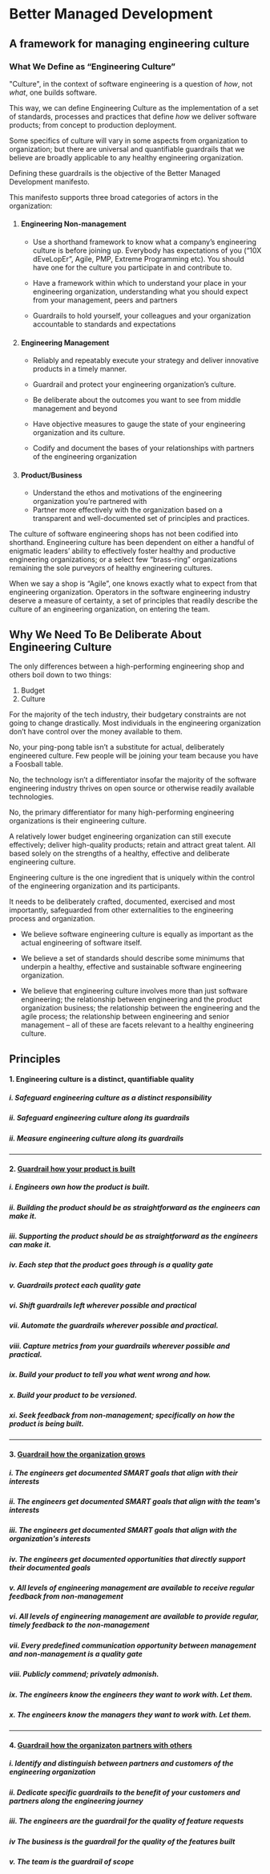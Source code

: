 Better Managed Development
===========================
## A framework for managing engineering culture
### What We Define as “Engineering Culture”

"Culture", in the context of software engineering is a question of _how_, not _what_, one builds software.

This way, we can define Engineering Culture as the implementation of a set of standards, processes and practices that define _how_ we deliver software products; from concept to production deployment. 

Some specifics of culture will vary in some aspects from organization to organization; but there are universal and quantifiable guardrails that we believe are broadly applicable to any healthy engineering organization. 

Defining these guardrails is the objective of the Better Managed Development manifesto. 

This manifesto supports three broad categories of actors in the organization:

1. #### Engineering Non-management
   - Use a shorthand framework to know what a company’s engineering culture is before joining up. Everybody has expectations of you (“10X dEveLopEr”, Agile, PMP, 	Extreme Programming etc). You should have one for the culture you participate in and contribute to. 	
 	
   - Have a framework within which to understand your place in your engineering organization, understanding what you should expect from your management, peers and 	partners
 	
   - Guardrails to hold yourself, your colleagues and your organization accountable to standards and 	expectations

2. #### Engineering Management
   - Reliably and repeatably execute your strategy and deliver innovative products in a timely 	manner.
 	
   - Guardrail and protect your engineering organization’s culture.
 	
   - Be deliberate about the outcomes you want to see from middle management and beyond
 	
   - Have objective measures to gauge the state of your engineering organization and its culture.
 	
   - Codify and document the bases 	of your relationships with partners of the engineering organization

3. #### Product/Business
   - Understand the ethos and 	motivations of the engineering organization you’re partnered with
   - Partner more effectively with the organization based on a transparent and well-documented set of principles and practices.

The culture of software engineering shops has not been codified into shorthand. Engineering culture has been dependent on either a handful of enigmatic leaders’ ability to effectively foster healthy and productive engineering organizations; or a select few “brass-ring” organizations remaining the sole purveyors of healthy engineering cultures. 

When we say a shop is “Agile”, one knows exactly what to expect from that engineering organization. Operators in the software engineering industry deserve a measure of certainty, a set of principles that readily describe the culture of an engineering organization, on entering the team.

##  Why We Need To Be Deliberate About Engineering Culture

The only differences between a high-performing engineering shop and others boil down to two things:
 1. Budget
 2. Culture

For the majority of the tech industry, their budgetary constraints are not going to change drastically. Most individuals in the engineering organization don’t have control over the money available to them.

No, your ping-pong table isn’t a substitute for actual, deliberately engineered culture. Few people will be joining your team because you have a Foosball table.

No, the technology isn’t a differentiator insofar the majority of the software engineering industry thrives on open source or otherwise readily available technologies.

No, the primary differentiator for many high-performing engineering organizations is their engineering culture.

A relatively lower budget engineering organization can still execute effectively; deliver high-quality products; retain and attract great talent. All based solely on the strengths of a healthy, effective and deliberate engineering culture.

Engineering culture is the one ingredient that is uniquely within the control of the engineering organization and its participants. 

It needs to be deliberately crafted, documented, exercised and most importantly, safeguarded from other externalities to the engineering process and organization.

- We believe software engineering culture is equally as important as the actual engineering of software itself. 	
 	
- We believe a set of standards should describe some minimums that underpin a healthy, effective and sustainable software engineering organization.
 	
- We believe that engineering culture involves more than just software engineering; the relationship between engineering and the product organization business; the relationship between the engineering and the agile process; the relationship between engineering and senior management – all of these are facets relevant to a healthy engineering culture.

## Principles
#### 1. Engineering culture is a distinct, quantifiable quality
 ##### i. Safeguard engineering culture as a distinct responsibility
 ##### ii. Safeguard engineering culture along its guardrails
 ##### ii. Measure engineering culture along its guardrails
 ****
#### 2. [Guardrail how your product is built](build.md)
 ##### i. Engineers own how the product is built.
 ##### ii. Building the product should be as straightforward as the engineers can make it.
 ##### iii. Supporting the product should be as straightforward as the engineers can make it. 
 ##### iv. Each step that the product goes through is a quality gate
 ##### v. Guardrails protect each quality gate
 ##### vi. Shift guardrails left wherever possible and practical
 ##### vii. Automate the guardrails wherever possible and practical.
 ##### viii. Capture metrics from your guardrails wherever possible and practical.
 ##### ix. Build your product to tell you what went wrong and how.
 ##### x. Build your product to be versioned.
 ##### xi. Seek feedback from non-management; specifically on how the product is being built.
   
   ***
#### 3. [Guardrail how the organization grows](grow.md)
 ##### i. The engineers get documented SMART goals that align with their interests
 
 ##### ii. The engineers get documented SMART goals that align with the team's interests
 
 ##### iii. The engineers get documented SMART goals that align with the organization's interests
 
 ##### iv. The engineers get documented opportunities that directly support their documented goals
 
 ##### v. All levels of engineering management are available to receive regular feedback from non-management
 
 ##### vi. All levels of engineering management are available to provide regular, timely feedback to the non-management
 
 ##### vii. Every predefined communication opportunity between management and non-management is a quality gate
 
 ##### viii. Publicly commend; privately admonish.
 
 ##### ix. The engineers know the engineers they want to work with. Let them.
 
 ##### x. The engineers know the managers they want to work with. Let them.
   ***
#### 4. [Guardrail how the organizaton partners with others](partner.md)
 ##### i. Identify and distinguish between partners and customers of the engineering organization
 ##### ii. Dedicate specific guardrails to the benefit of your customers and partners along the engineering journey
 ##### iii. The engineers are the guardrail for the quality of feature requests
 ##### iv The business is the guardrail for the quality of the features built
 ##### v. The team is the guardrail of scope


